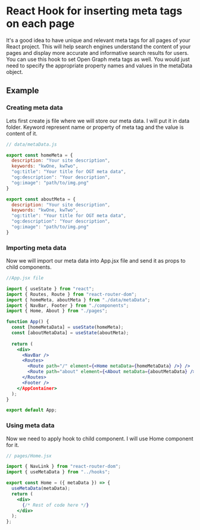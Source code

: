 # React Hook for inserting meta tags on each page

It's  a good idea to have unique and relevant meta tags for all pages of your React project. This will help search engines understand the content of your pages and display more accurate and informative search results for users. You can use this hook to set Open Graph meta tags as well. You would just need to specify the appropriate property names and values in the metaData object.

## Example

### Creating meta data

Lets first create js file where we will store our meta data. I will put it in data folder.
Keyword represent name or property of meta tag and the value is content of it.

```js
// data/metaData.js

export const homeMeta = {
  description: "Your site description",
  keywords: "kwOne, kwTwo",
  "og:title": "Your title for OGT meta data",
  "og:description": "Your description",
  "og:image": "path/to/img.png"
}

export const aboutMeta = {
  description: "Your site description",
  keywords: "kwOne, kwTwo",
  "og:title": "Your title for OGT meta data",
  "og:description": "Your description",
  "og:image": "path/to/img.png"
}
```

### Importing meta data

Now we will import our meta data into App.jsx file and send it as props to child components.

```jsx
//App.jsx file

import { useState } from "react";
import { Routes, Route } from "react-router-dom";
import { homeMeta, aboutMeta } from "./data/metaData";
import { NavBar, Footer } from "./components";
import { Home, About } from "./pages";

function App() {
  const [homeMetaData] = useState(homeMeta);
  const [aboutMetaData] = useState(aboutMeta);
  
  return (
    <div>
      <NavBar />
      <Routes>
        <Route path="/" element={<Home metaData={homeMetaData} />} />
        <Route path="about" element={<About metaData={aboutMetaData} />} />
      </Routes>
      <Footer />
    </AppContainer>
  );
}

export default App;
```

### Using meta data

Now we need to apply hook to child component. I will use Home component for it.

```jsx
// pages/Home.jsx

import { NavLink } from "react-router-dom";
import { useMetaData } from "../hooks";

export const Home = ({ metaData }) => {
  useMetaData(metaData);
  return (
    <div>
      {/* Rest of code here */}
    </div>
  );
};
```
